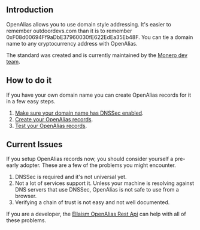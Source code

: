 <!-- TITLE: OpenAlias Introduction -->
<!-- SUBTITLE: A brief introduction to OpenAlias -->

## Introduction

OpenAlias allows you to use domain style addressing. It's easier to remember outdoordevs.com than it is to remember 0xF08d00694Ff9aDbE37960030fE622EdEa35Eb48F.  You can tie a domain name to any cryptocurrency address with OpenAlias.

The standard was created and is currently maintained by the [Monero dev team](https://openalias.org).

## How to do it

If you have your own domain name you can create OpenAlias records for it in a few easy steps.

1. [Make sure your domain name has DNSSec enabled](/tutorials/openalias-setup-domain).
2. [Create your OpenAlias records](/tutorials/openalias-create-record).
3. [Test your OpenAlias records](https://oat.outdoordevs.com/).

## Current Issues

If you setup OpenAlias records now, you should consider yourself a pre-early adopter.  These are a few of the problems you might encounter.

1. DNSSec is required and it's not universal yet. 
2. Not a lot of services support it. Unless your machine is resolving against DNS servers that use DNSSec, OpenAlias is not safe to use from a browser.
3. Verifying a chain of trust is not easy and not well documented.

If you are a developer, the [Ellaism OpenAlias Rest Api](/tutorials/openalias-rest) can help with all of these problems.


